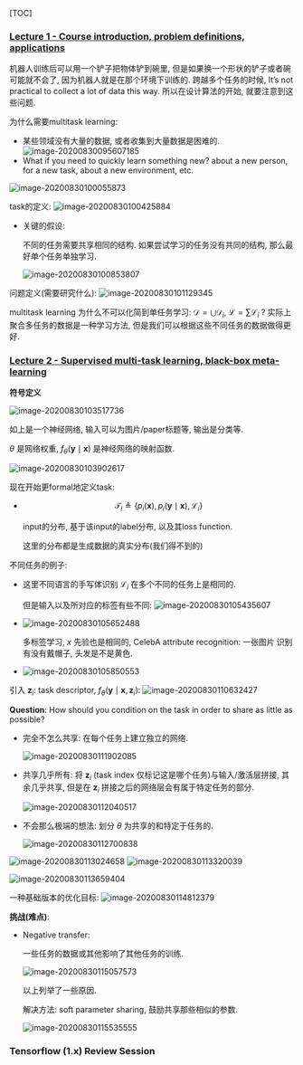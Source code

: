 [TOC]

### [Lecture 1 - Course introduction, problem definitions, applications](https://www.bilibili.com/video/BV1He411s7K4?p=1)

机器人训练后可以用一个铲子把物体铲到碗里, 但是如果换一个形状的铲子或者碗可能就不会了, 因为机器人就是在那个环境下训练的. 跨越多个任务的时候, It’s not practical to collect a lot of data this way. 所以在设计算法的开始, 就要注意到这些问题.

为什么需要multitask learning:

+ 某些领域没有大量的数据, 或者收集到大量数据是困难的. ![image-20200830095607185](assets/image-20200830095607185.png)
+ What if you need to quickly learn something new?
  about a new person, for a new task, about a new environment, etc.

![image-20200830100055873](assets/image-20200830100055873.png)

task的定义: ![image-20200830100425884](assets/image-20200830100425884.png)

+ 关键的假设: 

  不同的任务需要共享相同的结构. 如果尝试学习的任务没有共同的结构, 那么最好单个任务单独学习.

  ![image-20200830100853807](assets/image-20200830100853807.png)

问题定义(需要研究什么): ![image-20200830101129345](assets/image-20200830101129345.png)

multitask learning 为什么不可以化简到单任务学习: $\mathcal{D}=\bigcup \mathcal{D}_{i}, \ \mathcal{L}=\sum \mathcal{L}_{i}$ ? 实际上聚合多任务的数据是一种学习方法, 但是我们可以根据这些不同任务的数据做得更好.



### [Lecture 2 - Supervised multi-task learning, black-box meta-learning](https://www.bilibili.com/video/BV1He411s7K4?p=2)

**符号定义**

![image-20200830103517736](assets/image-20200830103517736.png)

如上是一个神经网络, 输入可以为图片/paper标题等, 输出是分类等.

$\theta$ 是网络权重, $f_\theta (\boldsymbol{y} \mid \boldsymbol{x})$ 是神经网络的映射函数.

![image-20200830103902617](assets/image-20200830103902617.png)

现在开始更formal地定义task:

+ $$
  \mathscr{T}_{i} \triangleq\left\{p_{i}(\mathbf{x}), p_{i}(\mathbf{y} \mid \mathbf{x}), \mathscr{L}_{i}\right\}
  $$

  input的分布, 基于该input的label分布, 以及其loss function.

  这里的分布都是生成数据的真实分布(我们得不到的)



不同任务的例子:

+ 这里不同语言的手写体识别 $\mathscr{L}_i$ 在多个不同的任务上是相同的.

  但是输入以及所对应的标签有些不同: ![image-20200830105435607](assets/image-20200830105435607.png)

  

+ ![image-20200830105652488](assets/image-20200830105652488.png)

  多标签学习, $x$ 先验也是相同的, CelebA attribute recognition: 一张图片 识别有没有戴帽子, 头发是不是黄色.

+ ![image-20200830105850553](assets/image-20200830105850553.png)



引入 $\boldsymbol{z}_i$: task descriptor, $f_\theta (\boldsymbol{y} \mid \boldsymbol{x}, \boldsymbol{z}_i)$: ![image-20200830110632427](assets/image-20200830110632427.png)



**Question**: How should you condition on the task in order to share as little as possible?

+ 完全不怎么共享: 在每个任务上建立独立的网络.

  ![image-20200830111902085](assets/image-20200830111902085.png)

+ 共享几乎所有: 将 $\boldsymbol{z}_i$ (task index 仅标记这是哪个任务)与输入/激活层拼接, 其余几乎共享, 但是在 $\boldsymbol{z}_i$ 拼接之后的网络层会有属于特定任务的部分.

  ![image-20200830112040517](assets/image-20200830112040517.png)

+ 不会那么极端的想法: 划分 $\theta$ 为共享的和特定于任务的.

  ![image-20200830112700838](assets/image-20200830112700838.png)

![image-20200830113024658](assets/image-20200830113024658.png) ![image-20200830113320039](assets/image-20200830113320039.png)

![image-20200830113659404](assets/image-20200830113659404.png)

一种基础版本的优化目标: ![image-20200830114812379](assets/image-20200830114812379.png)



**挑战(难点)**:

+ Negative transfer:

  一些任务的数据或其他影响了其他任务的训练.

  ![image-20200830115057573](assets/image-20200830115057573.png)

  以上列举了一些原因.

  解决方法: soft parameter sharing, 鼓励共享那些相似的参数.

  ![image-20200830115535555](assets/image-20200830115535555.png)









### Tensorflow (1.x) Review Session





